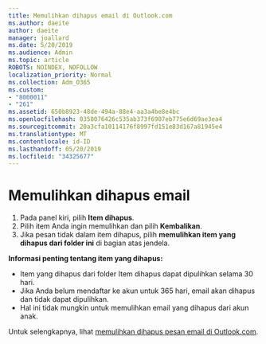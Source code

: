 ```yaml
---
title: Memulihkan dihapus email di Outlook.com
ms.author: daeite
author: daeite
manager: joallard
ms.date: 5/20/2019
ms.audience: Admin
ms.topic: article
ROBOTS: NOINDEX, NOFOLLOW
localization_priority: Normal
ms.collection: Adm_O365
ms.custom:
- "8000011"
- "261"
ms.assetid: 650b8923-48de-494a-88e4-aa3a4be8e4bc
ms.openlocfilehash: 0358076426c535ab373f6907eb775e6d69ae3ea4
ms.sourcegitcommit: 20a3cfa10114176f8997fd151e83d167a81945e4
ms.translationtype: MT
ms.contentlocale: id-ID
ms.lasthandoff: 05/20/2019
ms.locfileid: "34325677"
---
```

# <a name="recover-deleted-email"></a>Memulihkan dihapus email

1. Pada panel kiri, pilih **Item dihapus**.
2. Pilih item Anda ingin memulihkan dan pilih **Kembalikan**.
3. Jika pesan tidak dalam item dihapus, pilih **memulihkan item yang dihapus dari folder ini** di bagian atas jendela.

 **Informasi penting tentang item yang dihapus:**
  
- Item yang dihapus dari folder Item dihapus dapat dipulihkan selama 30 hari.
- Jika Anda belum mendaftar ke akun untuk 365 hari, email akan dihapus dan tidak dapat dipulihkan.
- Hal ini tidak mungkin untuk memulihkan email yang dihapus dari akun anak.

Untuk selengkapnya, lihat [memulihkan dihapus pesan email di Outlook.com](https://go.microsoft.com/fwlink/p/?linkid=873117).